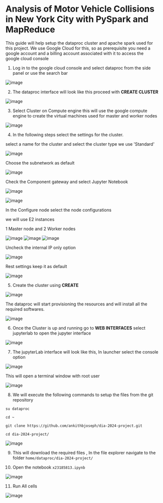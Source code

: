 # Analysis of Motor Vehicle Collisions in New York City with PySpark and MapReduce

This guide will help setup the dataproc cluster and apache spark used for this project. We use Google Cloud for this, so as prerequisite you need a google account and a billing account associated with it to access the google cloud console

1. Log in to the google cloud console and select dataproc from the side panel or use the search bar 

![image](img/1.png)

2. The dataproc interface will look like this proceed with **CREATE CLUSTER**

![image](img/2.png)

3. Select Cluster on Compute engine this will use the google compute engine to create the virtual machines used for master and worker nodes

![image](img/3.png)

4. In the following steps select the settings for the cluster.

select a name for the cluster and select the cluster type we use 'Standard'

![image](img/4.png)

Choose the subnetwork as default

![image](img/5.png)

Check the Component gateway and select Jupyter Notebook

![image](img/6.png)

![image](img/8.png)

In the Configure node select the node configurations 

we will use E2 instances

1 Master node and 2 Worker nodes

![image](img/7.png)
![image](img/9.png)
![image](img/10.png)

Uncheck the internal IP only option

![image](img/11.png)

Rest settings keep it as default

![image](img/12.png)

5. Create the cluster using **CREATE**

![image](img/13.png)

The dataproc will start provisioning the resources and will install all the required softwares.

![image](img/14.png)

6. Once the Cluster is up and running go to **WEB INTERFACES**
   select jupyterlab to open the jupyter interface 

![image](img/15.png)

7. The jupyterLab interface will look like this, In launcher select the console option

![image](img/16.png)

This will open a terminal window with root user

![image](img/17.png)

8. We will execute the following commands to setup the files from the git repository 

``` su dataproc ```

``` cd ~ ```

``` git clone https://github.com/ankithbjoseph/dia-2024-project.git ```

``` cd dia-2024-project/ ```

![image](img/18.png)

9. This will download the required files , In the file explorer navigate to the folder ```home/dataproc/dia-2024-project/```

10. Open the notebook ``` x23185813.ipynb ```

![image](img/20.png)

11. Run All cells 

![image](img/21.png)



